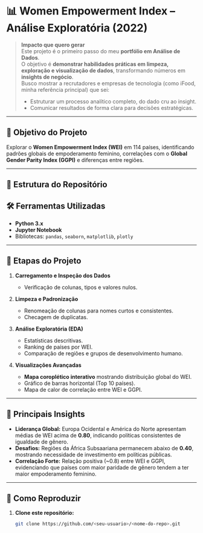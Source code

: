 # 📊 Women Empowerment Index – Análise Exploratória (2022)

> **Impacto que quero gerar**  
> Este projeto é o primeiro passo do meu **portfólio em Análise de Dados**.  
> O objetivo é **demonstrar habilidades práticas em limpeza, exploração e visualização de dados**, transformando números em **insights de negócio**.  
> Busco mostrar a recrutadores e empresas de tecnologia (como iFood, minha referência principal) que sei:
> - Estruturar um processo analítico completo, do dado cru ao insight.
> - Comunicar resultados de forma clara para decisões estratégicas.

---

## 🎯 Objetivo do Projeto
Explorar o **Women Empowerment Index (WEI)** em 114 países, identificando padrões globais de empoderamento feminino, correlações com o **Global Gender Parity Index (GGPI)** e diferenças entre regiões.

---

## 📂 Estrutura do Repositório


## 🛠️ Ferramentas Utilizadas
- **Python 3.x**
- **Jupyter Notebook**
- Bibliotecas: `pandas`, `seaborn`, `matplotlib`, `plotly`

---

## 🧹 Etapas do Projeto
1. **Carregamento e Inspeção dos Dados**  
   - Verificação de colunas, tipos e valores nulos.  

2. **Limpeza e Padronização**  
   - Renomeação de colunas para nomes curtos e consistentes.  
   - Checagem de duplicatas.

3. **Análise Exploratória (EDA)**  
   - Estatísticas descritivas.  
   - Ranking de países por WEI.  
   - Comparação de regiões e grupos de desenvolvimento humano.

4. **Visualizações Avançadas**  
   - **Mapa coroplético interativo** mostrando distribuição global do WEI.  
   - Gráfico de barras horizontal (Top 10 países).  
   - Mapa de calor de correlação entre WEI e GGPI.

---

## 🔑 Principais Insights
- **Liderança Global:** Europa Ocidental e América do Norte apresentam médias de WEI acima de **0.80**, indicando políticas consistentes de igualdade de gênero.  
- **Desafios:** Regiões da África Subsaariana permanecem abaixo de **0.40**, mostrando necessidade de investimento em políticas públicas.  
- **Correlação Forte:** Relação positiva (~0.8) entre WEI e GGPI, evidenciando que países com maior paridade de gênero tendem a ter maior empoderamento feminino.

---

## 🚀 Como Reproduzir
1. **Clone este repositório:**
   ```bash
   git clone https://github.com/<seu-usuario>/<nome-do-repo>.git
